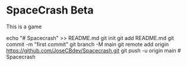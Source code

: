 # SpaceCrash Beta

This is a game

echo "# Spacecrash" >> README.md
git init
git add README.md
git commit -m "first commit"
git branch -M main
git remote add origin https://github.com/JoseCBdev/Spacecrash.git
git push -u origin main
#   S p a c e c r a s h  
 